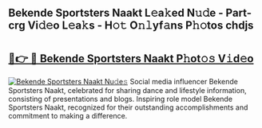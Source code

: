 ## Bekende Sportsters Naakt L𝚎a𝚔ed N𝚞𝚍e - Part-crg Vi𝚍𝚎o L𝚎a𝚔s - H𝚘𝚝 O𝚗𝚕yf𝚊ns P𝚑𝚘tos chdjs

# <h2><a href="http://kf3uy35.oniu.top/?m=Bekende+Sportsters+Naakt">🔗👉 🔴 Bekende Sportsters Naakt P𝚑ot𝚘𝚜 V𝚒d𝚎o</a></h2>

[![Bekende Sportsters Naakt Nu𝚍e𝚜](https://i.imgur.com/0qMVB7G.gif)](http://kf3uy35.oniu.top/?m=Bekende+Sportsters+Naakt)
Social media influencer Bekende Sportsters Naakt, celebrated for sharing dance and lifestyle information, consisting of presentations and blogs. Inspiring role model Bekende Sportsters Naakt, recognized for their outstanding accomplishments and commitment to making a difference.  
